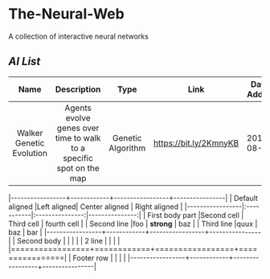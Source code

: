 # The-Neural-Web
A collection of interactive neural networks


***AI List***
---
| __Name__ | __Description__ | __Type__ | __Link__ | __Date Added__ |
|:--------:|:---------------:|:--------:|:--------:|:--------------:|
| Walker Genetic Evolution | Agents evolve genes over time to walk to a specific spot on the map|Genetic Algorithm|https://bit.ly/2KmnyKB| 2018-08-02|


|-----------------+------------+-----------------+----------------|
| Default aligned |Left aligned| Center aligned  | Right aligned  |
|-----------------|:-----------|:---------------:|---------------:|
| First body part |Second cell | Third cell      | fourth cell    |
| Second line     |foo         | **strong**      | baz            |
| Third line      |quux        | baz             | bar            |
|-----------------+------------+-----------------+----------------|
| Second body     |            |                 |                |
| 2 line          |            |                 |                |
|=================+============+=================+================|
| Footer row      |            |                 |                |
|-----------------+------------+-----------------+----------------|
